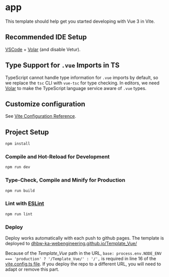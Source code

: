 # app

This template should help get you started developing with Vue 3 in Vite.

## Recommended IDE Setup

[VSCode](https://code.visualstudio.com/) + [Volar](https://marketplace.visualstudio.com/items?itemName=Vue.volar) (and disable Vetur).

## Type Support for `.vue` Imports in TS

TypeScript cannot handle type information for `.vue` imports by default, so we replace the `tsc` CLI with `vue-tsc` for type checking. In editors, we need [Volar](https://marketplace.visualstudio.com/items?itemName=Vue.volar) to make the TypeScript language service aware of `.vue` types.

## Customize configuration

See [Vite Configuration Reference](https://vite.dev/config/).

## Project Setup

```sh
npm install
```

### Compile and Hot-Reload for Development

```sh
npm run dev
```

### Type-Check, Compile and Minify for Production

```sh
npm run build
```

### Lint with [ESLint](https://eslint.org/)

```sh
npm run lint
```

### Deploy

Deploy works automatically with each push to github pages. The template is deployed to [dhbw-ka-webengineering.github.io/Template_Vue/](https://dhbw-ka-webengineering.github.io/Template_Vue/)

Because of the _Template_Vue_ path in the URL, `base: process.env.NODE_ENV === 'production' ? '/Template_Vue/' : '/',` is required in line 16 of the [vite.config.ts file](vite.config.ts). If you deploy the repo to a different URL, you will need to adapt or remove this part.

